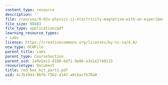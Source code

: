 ```yaml
---
content_type: resource
description: ''
file: /courses/8-02x-physics-ii-electricity-magnetism-with-an-experimental-focus-spring-2005/4c7b19439bf6f5b2d147a8cbacfb70a0_red_box_kit_part1.pdf
file_size: 98483
file_type: application/pdf
learning_resource_types:
- Labs
license: https://creativecommons.org/licenses/by-nc-sa/4.0/
ocw_type: OCWFile
parent_title: Labs
parent_type: CourseSection
parent_uid: 2a9e2ec2-d100-6d71-9e86-a3a1e2740115
resourcetype: Document
title: red_box_kit_part1.pdf
uid: 4c7b1943-9bf6-f5b2-d147-a8cbacfb70a0
---
```

